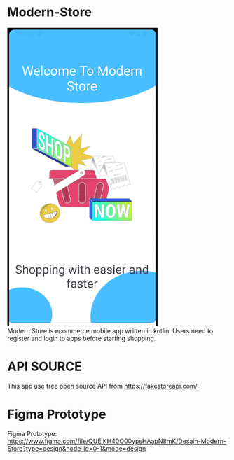 # Modern-Store
![alt text](https://raw.githubusercontent.com/erichutabarat/Modern-Store/main/sample.png) <br/>
Modern Store is ecommerce mobile app written in kotlin. Users need to register and login to apps before starting shopping.

# API SOURCE
This app use free open source API from https://fakestoreapi.com/

# Figma Prototype
Figma Prototype: https://www.figma.com/file/QUEiKH40O00ypsHAapN8mK/Desain-Modern-Store?type=design&node-id=0-1&mode=design
